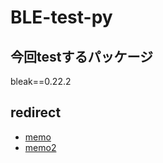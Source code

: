 # BLE-test-py

## 今回testするパッケージ

bleak==0.22.2

## redirect

- [memo](https://coffee-soldier-56f.notion.site/ble-py-112729a7cf03804e854ff1ea48f4b281)
- [memo2](https://memo-orcin.vercel.app/112729a7-cf03-804e-854f-f1ea48f4b281)
